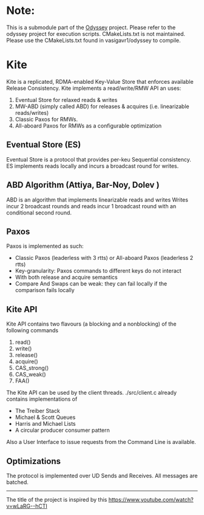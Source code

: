 # Note:
This is a submodule part of the [Odyssey](https://github.com/vasigavr1/Odyssey) project. Please refer to the odyssey project for execution scripts. CMakeLists.txt is not maintained. Please use the CMakeLists.txt found in vasigavr1/odyssey to compile.

# Kite
Kite is a replicated, RDMA-enabled Key-Value Store that enforces available Release Consistency.
Kite implements a read/write/RMW API an uses:
1. Eventual Store for relaxed reads  & writes
2. MW-ABD (simply called ABD) for releases & acquires (i.e. linearizable reads/writes)
3. Classic Paxos for RMWs.
4. All-aboard Paxos for RMWs as a configurable optimization

## Eventual Store (ES)
Eventual Store is a protocol that provides per-keu Sequential consistency.
ES implements reads locally and incurs a broadcast round for writes.


## ABD Algorithm (Attiya, Bar-Noy, Dolev )

ABD is an algorithm that implements linearizable reads and writes
Writes incur 2 broadcast rounds and reads incur 1 broadcast round with an conditional second round.

## Paxos
Paxos is implemented as such:
* Classic Paxos (leaderless with 3 rtts) or All-aboard Paxos (leaderless 2 rtts)
* Key-granularity: Paxos commands to different keys do not interact
* With both release and acquire semantics
* Compare And Swaps can be weak: they can fail locally if the comparison fails locally


## Kite API
Kite API contains two flavours (a blocking and a nonblocking) of the following commands
1. read()
2. write()
3. release()
4. acquire()
5. CAS_strong()
6. CAS_weak()
7. FAA()

The Kite API can be used by the client threads.
./src/client.c already contains implementations of
* The Treiber Stack
* Michael & Scott Queues
* Harris and Michael Lists
* A circular producer consumer pattern

Also a User Interface to issue requests from the Command Line is available.


## Optimizations
The protocol is implemented over UD Sends and Receives.
All messages are batched.

--------------------------------------------------------------
The title of the project is inspired by this
https://www.youtube.com/watch?v=wLaRG--hCTI